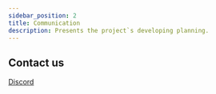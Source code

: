 ```yaml
---
sidebar_position: 2
title: Communication
description: Presents the project`s developing planning.
---
```


## Contact us
[Discord](https://discord.com/channels/1361281159954173952/1361281159954173955)
